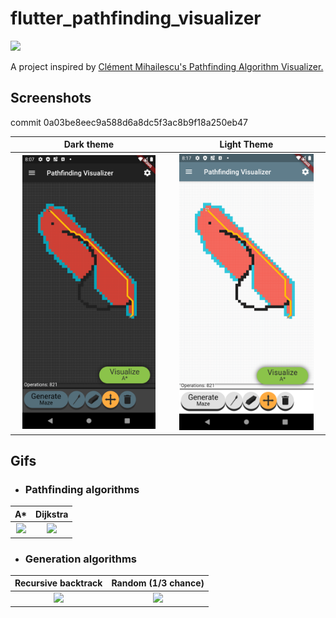 # flutter_pathfinding_visualizer

![](https://github.com/egegungordu/flutter_pathfinding_visualizer/workflows/Build%20APK/badge.svg)

A project inspired by [Clément Mihailescu's
Pathfinding Algorithm Visualizer.](https://github.com/clementmihailescu/Pathfinding-Visualizer)

## Screenshots

commit 0a03be8eec9a588d6a8dc5f3ac8b9f18a250eb47

Dark theme             |  Light Theme
:-------------------------:|:-------------------------:
<img src="screenshots/Screenshot_1579626471.png" width="90%">  |  <img src="screenshots/Screenshot_1579627077.png" width="90%">

## Gifs

* ### Pathfinding algorithms
A* | Dijkstra
:-------------------------:|:-------------------------:
<img src="https://i.imgur.com/uUzWCrE.gif" width="90%">  |  <img src="https://i.imgur.com/dhhlOde.gif" width="90%">

* ### Generation algorithms
Recursive backtrack | Random (1/3 chance)
:-------------------------:|:-------------------------:
<img src="https://i.imgur.com/OjgPQ7T.gif" width="90%">  |  <img src="https://i.imgur.com/pGWN3K5.gif" width="90%">